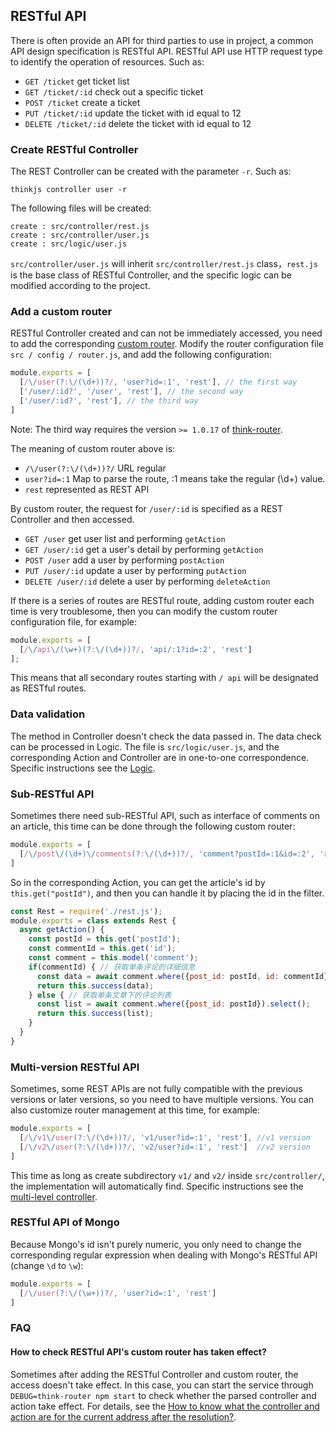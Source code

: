 ## RESTful API

There is often provide an API for third parties to use in project, a common API design specification is RESTful API. RESTful API use HTTP request type to identify the operation of resources. Such as:

* `GET /ticket`  get ticket list
* `GET /ticket/:id` check out a specific ticket
* `POST /ticket`  create a ticket
* `PUT /ticket/:id` update the ticket with id equal to 12
* `DELETE /ticket/:id` delete the ticket with id equal to 12

### Create RESTful Controller

The REST Controller can be created with the parameter `-r`. Such as:

```
thinkjs controller user -r
```
The following files will be created:
```
create : src/controller/rest.js
create : src/controller/user.js
create : src/logic/user.js
```

`src/controller/user.js` will inherit `src/controller/rest.js` class，`rest.js` is the base class of RESTful Controller, and the specific logic can be modified according to the project.

### Add a custom router

RESTful Controller created and can not be immediately accessed, you need to add the corresponding [custom router](/doc/3.0/router.html). Modify the router configuration file `src / config / router.js`, and add the following configuration:

```js
module.exports = [
  [/\/user(?:\/(\d+))?/, 'user?id=:1', 'rest'], // the first way
  ['/user/:id?', '/user', 'rest'], // the second way
  ['/user/:id?', 'rest'], // the third way
]
```
Note: The third way requires the version `>= 1.0.17` of [think-router](https://github.com/thinkjs/think-router).

The meaning of custom router above is:

* `/\/user(?:\/(\d+))?/` URL regular
* `user?id=:1` Map to parse the route, :1 means take the regular (\d+) value.
* `rest` represented as REST API

By custom router, the request for `/user/:id` is specified as a REST Controller and then accessed.


* `GET /user` get user list and performing `getAction`
* `GET /user/:id` get a user's detail by performing `getAction`
* `POST /user` add a user by performing `postAction`
* `PUT /user/:id` update a user by performing `putAction`
* `DELETE /user/:id` delete a user by performing `deleteAction`

If there is a series of routes are RESTful route, adding custom router each time is very troublesome, then you can modify the custom router configuration file, for example:

```js
module.exports = [
  [/\/api\/(\w+)(?:\/(\d+))?/, 'api/:1?id=:2', 'rest']
];
```
This means that all secondary routes starting with `/ api` will be designated as RESTful routes.

### Data validation

The method in Controller doesn't check the data passed in. The data check can be processed in Logic. The file is `src/logic/user.js`, and the corresponding Action and Controller are in one-to-one correspondence. Specific instructions see the [Logic](/doc/3.0/logic.html).

### Sub-RESTful API

Sometimes there need sub-RESTful API, such as interface of comments on an article, this time can be done through the following custom router:

```js
module.exports = [
  [/\/post\/(\d+)\/comments(?:\/(\d+))?/, 'comment?postId=:1&id=:2', 'rest']
]
```

So in the corresponding Action, you can get the article's id by `this.get("postId")`, and then you can handle it by placing the id in the filter.

```js
const Rest = require('./rest.js');
module.exports = class extends Rest {
  async getAction() {
    const postId = this.get('postId');
    const commentId = this.get('id');
    const comment = this.model('comment');
    if(commentId) { // 获取单条评论的详细信息
      const data = await comment.where({post_id: postId, id: commentId}).find();
      return this.success(data);
    } else { // 获取单条文章下的评论列表
      const list = await comment.where({post_id: postId}).select();
      return this.success(list);
    }
  }
}
```

### Multi-version RESTful API

Sometimes, some REST APIs are not fully compatible with the previous versions or later versions, so you need to have multiple versions. You can also customize router management at this time, for example:

```js
module.exports = [
  [/\/v1\/user(?:\/(\d+))?/, 'v1/user?id=:1', 'rest'], //v1 version
  [/\/v2\/user(?:\/(\d+))?/, 'v2/user?id=:1', 'rest']  //v2 version
]
```

This time as long as create subdirectory `v1/` and `v2/` inside `src/controller/`, the implementation will automatically find. Specific instructions see the [multi-level controller](/doc/3.0/controller.html#toc-04e).

### RESTful API of Mongo

Because Mongo's id isn't purely numeric, you only need to change the corresponding regular expression when dealing with Mongo's RESTful API (change `\d` to `\w`):

```js
module.exports = [
  [/\/user(?:\/(\w+))?/, 'user?id=:1', 'rest']
]
```

### FAQ

#### How to check RESTful API's custom router has taken effect?

Sometimes after adding the RESTful Controller and custom router, the access doesn't take effect. In this case, you can start the service through `DEBUG=think-router npm start` to check whether the parsed controller and action take effect. For details, see the [How to know what the controller and action are for the current address after the resolution?](/doc/3.0/router.html#toc-54f).

